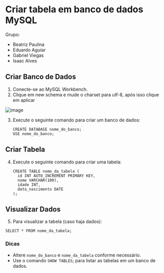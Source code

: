 # Criar tabela em banco de dados MySQL

Grupo:
  - Beatriz Paulina
  - Eduardo Aguiar
  - Gabriel Viegas
  - Isaac Alves


## Criar Banco de Dados

  1. Conecte-se ao MySQL Workbench.
  2. Clique em new schema e mude o charset para utf-8, após isso clique em aplicar

![image](https://github.com/user-attachments/assets/7b98892b-6d87-4dbf-a59d-fa37edda8d54)

  3. Execute o seguinte comando para criar um banco de dados:
     ```MySQL
     CREATE DATABASE nome_do_banco;
     USE nome_do_banco;
     ```

## Criar Tabela

4. Execute o seguinte comando para criar uma tabela:
    ```MySQL
    CREATE TABLE nome_da_tabela (
      id INT AUTO_INCREMENT PRIMARY KEY,
      nome VARCHAR(100),
      idade INT,
      data_nascimento DATE
    );
    ```
    
## Visualizar Dados

5. Para visualizar a tabela (caso haja dados):
  ```MySQL
  SELECT * FROM nome_da_tabela;
  ```

### Dicas
  - Altere `nome_do_banco` e `nome_da_tabela` conforme necessário.
  - Use o comando `SHOW TABLES`; para listar as tabelas em um banco de dados.



